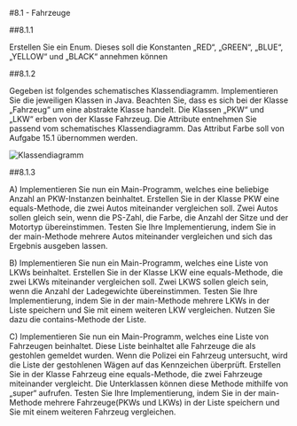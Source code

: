 #8.1 - Fahrzeuge

##8.1.1

Erstellen Sie ein Enum. Dieses soll die Konstanten „RED“, „GREEN“, „BLUE“, „YELLOW“ und „BLACK“ annehmen können

##8.1.2

Gegeben ist folgendes schematisches Klassendiagramm. Implementieren Sie die jeweiligen Klassen in Java. Beachten Sie, dass es sich bei der Klasse „Fahrzeug“ um eine abstrakte Klasse handelt. Die Klassen „PKW“ und „LKW“ erben von der Klasse Fahrzeug. Die Attribute entnehmen Sie passend vom schematisches Klassendiagramm. Das Attribut Farbe soll von Aufgabe 15.1 übernommen werden.

![Klassendiagramm](Klassendiagramm.jpg)

##8.1.3

A) Implementieren Sie nun ein Main-Programm, welches eine beliebige Anzahl an PKW-Instanzen beinhaltet. Erstellen Sie in der Klasse PKW eine equals-Methode, die zwei Autos miteinander vergleichen soll. Zwei Autos sollen gleich sein, wenn die PS-Zahl, die Farbe, die Anzahl der Sitze und der Motortyp übereinstimmen. Testen Sie Ihre Implementierung, indem Sie in der main-Methode mehrere Autos miteinander vergleichen und sich das Ergebnis ausgeben lassen.

B) Implementieren Sie nun ein Main-Programm, welches eine Liste von LKWs beinhaltet. Erstellen Sie in der Klasse LKW eine equals-Methode, die zwei LKWs miteinander vergleichen soll. Zwei LKWS sollen gleich sein, wenn die Anzahl der Ladegewichte übereinstimmen. Testen Sie Ihre Implementierung, indem Sie in der main-Methode mehrere LKWs in der Liste speichern und Sie mit einem weiteren LKW vergleichen. Nutzen Sie dazu die contains-Methode der Liste.

C) Implementieren Sie nun ein Main-Programm, welches eine Liste von Fahrzeugen beinhaltet. Diese Liste beinhaltet alle Fahrzeuge die als gestohlen gemeldet wurden. Wenn die Polizei ein Fahrzeug untersucht, wird die Liste der gestohlenen Wägen auf das Kennzeichen überprüft. Erstellen Sie in der Klasse Fahrzeug eine equals-Methode, die zwei Fahrzeuge miteinander vergleicht. Die Unterklassen können diese Methode mithilfe von „super“ aufrufen. Testen Sie Ihre Implementierung, indem Sie in der main-Methode mehrere Fahrzeuge(PKWs und LKWs) in der Liste speichern und Sie mit einem weiteren Fahrzeug vergleichen.
